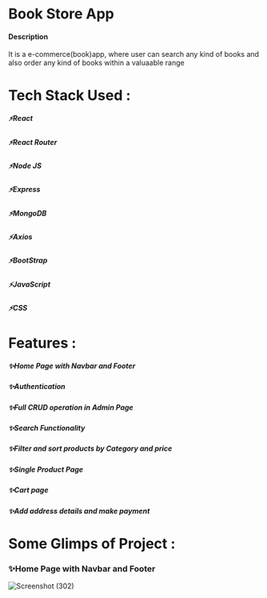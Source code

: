 <h1>Book Store App</h1>
<h4>Description</h4><p>It is a e-commerce(book)app, where user can search any kind of books and also order any kind of books within a valuaable range</p>
<h1>Tech Stack Used :</h1>
<h5>⚡React</h5>
<h5>⚡React Router</h5>
<h5>⚡Node JS</h5>
<h5>⚡Express</h5>
<h5>⚡MongoDB</h5>
<h5>⚡Axios</h5>
<h5>⚡BootStrap</h5>
<h5>⚡JavaScript</h5>
<h5>⚡CSS</h5>

<h1>Features :</h1>
<h5>✨Home Page with Navbar and Footer</h5>
<h5>✨Authentication</h5>
<h5>✨Full CRUD operation in Admin Page</h5>
<h5>✨Search Functionality</h5>
<h5>✨Filter and sort products by Category and price</h5>
<h5>✨Single Product Page</h5>
<h5>✨Cart page</h5>
<h5>✨Add address details and make payment</h5>
<h1>Some Glimps of Project :</h1>
<h3>✨Home Page with Navbar and Footer</h3>

![Screenshot (302)](https://user-images.githubusercontent.com/110054999/236811803-720cd56f-1ef3-44ba-8b2f-55b349084ca0.png)


